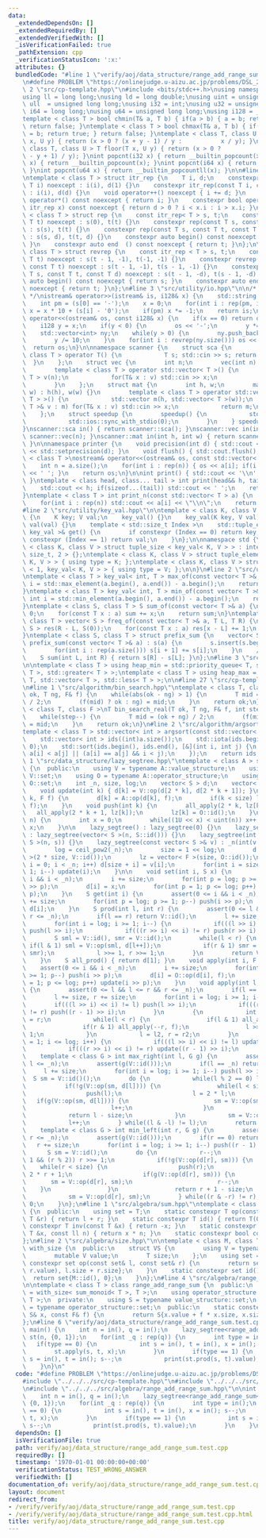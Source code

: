 ```yaml
---
data:
  _extendedDependsOn: []
  _extendedRequiredBy: []
  _extendedVerifiedWith: []
  _isVerificationFailed: true
  _pathExtension: cpp
  _verificationStatusIcon: ':x:'
  attributes: {}
  bundledCode: "#line 1 \"verify/aoj/data_structure/range_add_range_sum.test.cpp\"\
    \n#define PROBLEM \"https://onlinejudge.u-aizu.ac.jp/problems/DSL_2_G\"\n\n#line\
    \ 2 \"src/cp-template.hpp\"\n#include <bits/stdc++.h>\nusing namespace std;\n\
    using ll = long long;\nusing ld = long double;\nusing uint = unsigned int;\nusing\
    \ ull  = unsigned long long;\nusing i32 = int;\nusing u32 = unsigned int;\nusing\
    \ i64 = long long;\nusing u64 = unsigned long long;\nusing i128 = __int128_t;\n\
    template < class T > bool chmin(T& a, T b) { if(a > b) { a = b; return true; }\
    \ return false; }\ntemplate < class T > bool chmax(T& a, T b) { if(a < b) { a\
    \ = b; return true; } return false; }\ntemplate < class T, class U > T ceil (T\
    \ x, U y) { return (x > 0 ? (x + y - 1) / y :           x / y); }\ntemplate <\
    \ class T, class U > T floor(T x, U y) { return (x > 0 ?           x / y : (x\
    \ - y + 1) / y); }\nint popcnt(i32 x) { return __builtin_popcount(x); }\nint popcnt(u32\
    \ x) { return __builtin_popcount(x); }\nint popcnt(i64 x) { return __builtin_popcountll(x);\
    \ }\nint popcnt(u64 x) { return __builtin_popcountll(x); }\n\n#line 2 \"src/utility/rep_itr.hpp\"\
    \ntemplate < class T > struct itr_rep {\n    T i, d;\n    constexpr itr_rep(const\
    \ T i) noexcept : i(i), d(1) {}\n    constexpr itr_rep(const T i, const T d) noexcept\
    \ : i(i), d(d) {}\n    void operator++() noexcept { i += d; }\n    constexpr int\
    \ operator*() const noexcept { return i; }\n    constexpr bool operator!=(const\
    \ itr_rep x) const noexcept { return d > 0 ? i < x.i : i > x.i; }\n};\n\ntemplate\
    \ < class T > struct rep {\n    const itr_rep< T > s, t;\n    constexpr rep(const\
    \ T t) noexcept : s(0), t(t) {}\n    constexpr rep(const T s, const T t) noexcept\
    \ : s(s), t(t) {}\n    constexpr rep(const T s, const T t, const T d) noexcept\
    \ : s(s, d), t(t, d) {}\n    constexpr auto begin() const noexcept { return s;\
    \ }\n    constexpr auto end  () const noexcept { return t; }\n};\n\ntemplate <\
    \ class T > struct revrep {\n    const itr_rep < T > s, t;\n    constexpr revrep(const\
    \ T t) noexcept : s(t - 1, -1), t(-1, -1) {}\n    constexpr revrep(const T s,\
    \ const T t) noexcept : s(t - 1, -1), t(s - 1, -1) {}\n    constexpr revrep(const\
    \ T s, const T t, const T d) noexcept : s(t - 1, -d), t(s - 1, -d) {}\n    constexpr\
    \ auto begin() const noexcept { return s; }\n    constexpr auto end  () const\
    \ noexcept { return t; }\n};\n#line 3 \"src/utility/io.hpp\"\n\n/* 128bit integer\
    \ */\nistream& operator>>(istream& is, i128& x) {\n    std::string s; is >> s;\n\
    \    int pm = (s[0] == '-');\n    x = 0;\n    for(int i : rep(pm, int(s.size())))\
    \ x = x * 10 + (s[i] - '0');\n    if(pm) x *= -1;\n    return is;\n}\nostream&\
    \ operator<<(ostream& os, const i128& x) {\n    if(x == 0) return os << '0';\n\
    \    i128 y = x;\n    if(y < 0) {\n        os << '-';\n        y *= -1;\n    }\n\
    \    std::vector<int> ny;\n    while(y > 0) {\n        ny.push_back(y % 10);\n\
    \        y /= 10;\n    }\n    for(int i : revrep(ny.size())) os << ny[i];\n  \
    \  return os;\n}\n\nnamespace scanner {\n    struct sca {\n        template <\
    \ class T > operator T() {\n            T s; std::cin >> s; return s;\n      \
    \  }\n    };\n    struct vec {\n        int n;\n        vec(int n) : n(n) {}\n\
    \        template < class T > operator std::vector< T >() {\n            std::vector<\
    \ T > v(n);\n            for(T& x : v) std::cin >> x;\n            return v;\n\
    \        }\n    };\n    struct mat {\n        int h, w;\n        mat(int h, int\
    \ w) : h(h), w(w) {}\n        template < class T > operator std::vector< std::vector<\
    \ T > >() {\n            std::vector m(h, std::vector< T >(w));\n            for(std::vector<\
    \ T >& v : m) for(T& x : v) std::cin >> x;\n            return m;\n        }\n\
    \    };\n    struct speedup {\n        speedup() {\n            std::cin.tie(0);\n\
    \            std::ios::sync_with_stdio(0);\n        }\n    } speedup_instance;\n\
    }\nscanner::sca in() { return scanner::sca(); }\nscanner::vec in(int n) { return\
    \ scanner::vec(n); }\nscanner::mat in(int h, int w) { return scanner::mat(h, w);\
    \ }\n\nnamespace printer {\n    void precision(int d) { std::cout << std::fixed\
    \ << std::setprecision(d); }\n    void flush() { std::cout.flush(); }\n}\n\ntemplate\
    \ < class T >\nostream& operator<<(ostream& os, const std::vector< T > a) {\n\
    \    int n = a.size();\n    for(int i : rep(n)) { os << a[i]; if(i != n - 1) os\
    \ << ' '; }\n    return os;\n}\n\nint print() { std::cout << '\\n'; return 0;\
    \ }\ntemplate < class head, class... tail > int print(head&& h, tail&&... t) {\n\
    \    std::cout << h; if(sizeof...(tail)) std::cout << ' ';\n    return print(std::forward<tail>(t)...);\n\
    }\ntemplate < class T > int print_n(const std::vector< T > a) {\n    int n = a.size();\n\
    \    for(int i : rep(n)) std::cout << a[i] << \"\\n\";\n    return 0;\n}\n\n\n\
    #line 2 \"src/utility/key_val.hpp\"\n\ntemplate < class K, class V >\nstruct key_val\
    \ {\n    K key; V val;\n    key_val() {}\n    key_val(K key, V val) : key(key),\
    \ val(val) {}\n    template < std::size_t Index >\n    std::tuple_element_t< Index,\
    \ key_val >& get() {\n        if constexpr (Index == 0) return key;\n        if\
    \ constexpr (Index == 1) return val;\n    }\n};\n\nnamespace std {\n\ntemplate\
    \ < class K, class V > struct tuple_size < key_val< K, V > > : integral_constant<\
    \ size_t, 2 > {};\ntemplate < class K, class V > struct tuple_element < 0, key_val<\
    \ K, V > > { using type = K; };\ntemplate < class K, class V > struct tuple_element\
    \ < 1, key_val< K, V > > { using type = V; };\n\n}\n#line 2 \"src/utility/vec_op.hpp\"\
    \ntemplate < class T > key_val< int, T > max_of(const vector< T >& a) {\n    int\
    \ i = std::max_element(a.begin(), a.end()) - a.begin();\n    return {i, a[i]};\n\
    }\ntemplate < class T > key_val< int, T > min_of(const vector< T >& a) {\n   \
    \ int i = std::min_element(a.begin(), a.end()) - a.begin();\n    return {i, a[i]};\n\
    }\ntemplate < class S, class T > S sum_of(const vector< T >& a) {\n    S sum =\
    \ 0;\n    for(const T x : a) sum += x;\n    return sum;\n}\ntemplate < class S,\
    \ class T > vector< S > freq_of(const vector< T >& a, T L, T R) {\n    vector<\
    \ S > res(R - L, S(0));\n    for(const T x : a) res[x - L] += 1;\n    return res;\n\
    }\ntemplate < class S, class T > struct prefix_sum {\n    vector< S > s;\n   \
    \ prefix_sum(const vector< T >& a) : s(a) {\n        s.insert(s.begin(), S(0));\n\
    \        for(int i : rep(a.size())) s[i + 1] += s[i];\n    }\n    // [L, R)\n\
    \    S sum(int L, int R) { return s[R] - s[L]; }\n};\n#line 3 \"src/utility/heap.hpp\"\
    \n\ntemplate < class T > using heap_min = std::priority_queue< T, std::vector<\
    \ T >, std::greater< T > >;\ntemplate < class T > using heap_max = std::priority_queue<\
    \ T, std::vector< T >, std::less< T > >;\n\n#line 27 \"src/cp-template.hpp\"\n\
    \n#line 1 \"src/algorithm/bin_search.hpp\"\ntemplate < class T, class F >\nT bin_search(T\
    \ ok, T ng, F& f) {\n    while(abs(ok - ng) > 1) {\n        T mid = (ok + ng)\
    \ / 2;\n        (f(mid) ? ok : ng) = mid;\n    }\n    return ok;\n}\n\ntemplate\
    \ < class T, class F >\nT bin_search_real(T ok, T ng, F& f, int step = 80) {\n\
    \    while(step--) {\n        T mid = (ok + ng) / 2;\n        (f(mid) ? ok : ng)\
    \ = mid;\n    }\n    return ok;\n}\n#line 2 \"src/algorithm/argsort.hpp\"\n\n\
    template < class T > std::vector< int > argsort(const std::vector< T > &a) {\n\
    \    std::vector< int > ids((int)a.size());\n    std::iota(ids.begin(), ids.end(),\
    \ 0);\n    std::sort(ids.begin(), ids.end(), [&](int i, int j) {\n        return\
    \ a[i] < a[j] || (a[i] == a[j] && i < j);\n    });\n    return ids;\n}\n#line\
    \ 1 \"src/data_structure/lazy_segtree.hpp\"\ntemplate < class A > struct lazy_segtree\
    \ {\n  public:\n    using V = typename A::value_structure;\n    using S = typename\
    \ V::set;\n    using O = typename A::operator_structure;\n    using F = typename\
    \ O::set;\n    int _n, size, log;\n    vector< S > d;\n    vector< F > lz;\n\n\
    \    void update(int k) { d[k] = V::op(d[2 * k], d[2 * k + 1]); }\n    void all_apply(int\
    \ k, F f) {\n        d[k] = A::op(d[k], f);\n        if(k < size) lz[k] = O::op(lz[k],\
    \ f);\n    }\n    void push(int k) {\n        all_apply(2 * k, lz[k]);\n     \
    \   all_apply(2 * k + 1, lz[k]);\n        lz[k] = O::id();\n    }\n    int ceil_pow2(int\
    \ n) {\n        int x = 0;\n        while((1U << x) < uint(n)) x++;\n        return\
    \ x;\n    }\n\n    lazy_segtree() : lazy_segtree(0) {}\n    lazy_segtree(int n)\
    \ : lazy_segtree(vector< S >(n, S::id())) {}\n    lazy_segtree(int n, S s) : lazy_segtree(vector<\
    \ S >(n, s)) {}\n    lazy_segtree(const vector< S >& v) : _n(int(v.size())) {\n\
    \        log = ceil_pow2(_n);\n        size = 1 << log;\n        d = vector< S\
    \ >(2 * size, V::id());\n        lz = vector< F >(size, O::id());\n        for(int\
    \ i = 0; i < _n; i++) d[size + i] = v[i];\n        for(int i = size - 1; i >=\
    \ 1; i--) update(i);\n    }\n\n    void set(int i, S x) {\n        assert(0 <=\
    \ i && i < _n);\n        i += size;\n        for(int p = log; p >= 1; p--) push(i\
    \ >> p);\n        d[i] = x;\n        for(int p = 1; p <= log; p++) update(i >>\
    \ p);\n    }\n    S get(int i) {\n        assert(0 <= i && i < _n);\n        i\
    \ += size;\n        for(int p = log; p >= 1; p--) push(i >> p);\n        return\
    \ d[i];\n    }\n    S prod(int l, int r) {\n        assert(0 <= l && l <= r &&\
    \ r <= _n);\n        if(l == r) return V::id();\n        l += size, r += size;\n\
    \        for(int i = log; i >= 1; i--) {\n            if(((l >> i) << i) != l)\
    \ push(l >> i);\n            if(((r >> i) << i) != r) push(r >> i);\n        }\n\
    \        S sml = V::id(), smr = V::id();\n        while(l < r) {\n           \
    \ if(l & 1) sml = V::op(sml, d[l++]);\n            if(r & 1) smr = V::op(d[--r],\
    \ smr);\n            l >>= 1, r >>= 1;\n        }\n        return V::op(sml, smr);\n\
    \    }\n    S all_prod() { return d[1]; }\n    void apply(int i, F f) {\n    \
    \    assert(0 <= i && i < _n);\n        i += size;\n        for(int p = log; p\
    \ >= 1; p--) push(i >> p);\n        d[i] = O::op(d[i], f);\n        for(int p\
    \ = 1; p <= log; p++) update(i >> p);\n    }\n    void apply(int l, int r, F f)\
    \ {\n        assert(0 <= l && l <= r && r <= _n);\n        if(l == r) return;\n\
    \        l += size, r += size;\n        for(int i = log; i >= 1; i--) {\n    \
    \        if(((l >> i) << i) != l) push(l >> i);\n            if(((r >> i) << i)\
    \ != r) push((r - 1) >> i);\n        }\n        {\n            int l2 = l, r2\
    \ = r;\n            while(l < r) {\n                if(l & 1) all_apply(l++, f);\n\
    \                if(r & 1) all_apply(--r, f);\n                l >>= 1, r >>=\
    \ 1;\n            }\n            l = l2, r = r2;\n        }\n        for(int i\
    \ = 1; i <= log; i++) {\n            if(((l >> i) << i) != l) update(l >> i);\n\
    \            if(((r >> i) << i) != r) update((r - 1) >> i);\n        }\n    }\n\
    \    template < class G > int max_right(int l, G g) {\n        assert(0 <= l &&\
    \ l <= _n);\n        assert(g(V::id()));\n        if(l == _n) return _n;\n   \
    \     l += size;\n        for(int i = log; i >= 1; i--) push(l >> i);\n      \
    \  S sm = V::id()();\n        do {\n            while(l % 2 == 0) l >>= 1;\n \
    \           if(!g(V::op(sm, d[l]))) {\n                while(l < size) {\n   \
    \                 push(l);\n                    l = 2 * l;\n                 \
    \   if(g(V::op(sm, d[l]))) {\n                        sm = V::op(sm, d[l]);\n\
    \                        l++;\n                    }\n                }\n    \
    \            return l - size;\n            }\n            sm = V::op(sm, d[l]);\n\
    \            l++;\n        } while((l & -l) != l);\n        return _n;\n    }\n\
    \    template < class G > int min_left(int r, G g) {\n        assert(0 <= r &&\
    \ r <= _n);\n        assert(g(V::id()));\n        if(r == 0) return 0;\n     \
    \   r += size;\n        for(int i = log; i >= 1; i--) push((r - 1) >> i);\n  \
    \      S sm = V::id();\n        do {\n            r--;\n            while(r >\
    \ 1 && (r % 2)) r >>= 1;\n            if(!g(V::op(d[r], sm))) {\n            \
    \    while(r < size) {\n                    push(r);\n                    r =\
    \ 2 * r + 1;\n                    if(g(V::op(d[r], sm))) {\n                 \
    \       sm = V::op(d[r], sm);\n                        r--;\n                \
    \    }\n                }\n                return r + 1 - size;\n            }\n\
    \            sm = V::op(d[r], sm);\n        } while((r & -r) != r);\n        return\
    \ 0;\n    }\n};\n#line 1 \"src/algebra/sum.hpp\"\ntemplate < class T > class sum_monoid\
    \ {\n  public:\n    using set = T;\n    static constexpr T op(const T &l, const\
    \ T &r) { return l + r; }\n    static constexpr T id() { return T(0); }\n    static\
    \ constexpr T inv(const T &x) { return -x; }\n    static constexpr T pow(const\
    \ T &x, const ll n) { return x * n; }\n    static constexpr bool comm = true;\n\
    };\n#line 2 \"src/algebra/size.hpp\"\n\ntemplate < class M, class T >\nstruct\
    \ with_size {\n  public:\n    struct VS {\n        using V = typename M::set;\n\
    \        mutable V value;\n        T size;\n    };\n    using set = VS;\n    static\
    \ constexpr set op(const set& l, const set& r) {\n        return set{M::op(l.value,\
    \ r.value), l.size + r.size};\n    }\n    static constexpr set id() {\n      \
    \  return set{M::id(), 0};\n    }\n};\n#line 4 \"src/algebra/range_add_range_sum.hpp\"\
    \n\ntemplate < class T > class range_add_range_sum {\n  public:\n    using value_structure\
    \ = with_size< sum_monoid< T >, T >;\n    using operator_structure = sum_monoid<\
    \ T >;\n  private:\n    using S = typename value_structure::set;\n    using F\
    \ = typename operator_structure::set;\n  public:\n    static constexpr S op(const\
    \ S& x, const F& f) {\n        return S{x.value + f * x.size, x.size};\n    }\n\
    };\n#line 6 \"verify/aoj/data_structure/range_add_range_sum.test.cpp\"\n\nint\
    \ main() {\n    int n = in(), q = in();\n    lazy_segtree<range_add_range_sum<ll>>\
    \ st(n, {0, 1});\n    for(int _q : rep(q)) {\n        int type = in();\n     \
    \   if(type == 0) {\n            int s = in(), t = in(), x = in(); s--;\n    \
    \        st.apply(s, t, x);\n        }\n        if(type == 1) {\n            int\
    \ s = in(), t = in(); s--;\n            print(st.prod(s, t).value);\n        }\n\
    \    }\n}\n"
  code: "#define PROBLEM \"https://onlinejudge.u-aizu.ac.jp/problems/DSL_2_G\"\n\n\
    #include \"../../../src/cp-template.hpp\"\n#include \"../../../src/data_structure/lazy_segtree.hpp\"\
    \n#include \"../../../src/algebra/range_add_range_sum.hpp\"\n\nint main() {\n\
    \    int n = in(), q = in();\n    lazy_segtree<range_add_range_sum<ll>> st(n,\
    \ {0, 1});\n    for(int _q : rep(q)) {\n        int type = in();\n        if(type\
    \ == 0) {\n            int s = in(), t = in(), x = in(); s--;\n            st.apply(s,\
    \ t, x);\n        }\n        if(type == 1) {\n            int s = in(), t = in();\
    \ s--;\n            print(st.prod(s, t).value);\n        }\n    }\n}"
  dependsOn: []
  isVerificationFile: true
  path: verify/aoj/data_structure/range_add_range_sum.test.cpp
  requiredBy: []
  timestamp: '1970-01-01 00:00:00+00:00'
  verificationStatus: TEST_WRONG_ANSWER
  verifiedWith: []
documentation_of: verify/aoj/data_structure/range_add_range_sum.test.cpp
layout: document
redirect_from:
- /verify/verify/aoj/data_structure/range_add_range_sum.test.cpp
- /verify/verify/aoj/data_structure/range_add_range_sum.test.cpp.html
title: verify/aoj/data_structure/range_add_range_sum.test.cpp
---
```

